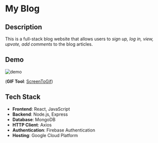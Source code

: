 # My Blog

## Description

This is a full-stack blog website that allows users to *sign up, log in, view, upvote, add comments* to the blog articles.

## Demo

![demo](\demo/my_blog_demo-2x_zoomed.gif)

(**GIF Tool**: [ScreenToGif](https://github.com/NickeManarin/ScreenToGif))

## Tech Stack

- **Frontend**: React, JavaScript
- **Backend**: Node.js, Express
- **Database**: MongoDB
- **HTTP Client**: Axios
- **Authentication**: Firebase Authentication
- **Hosting**: Google Cloud Platform

